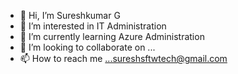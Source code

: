 - 👋 Hi, I’m Sureshkumar G
- 👀 I’m interested in IT Administration 
- 🌱 I’m currently learning Azure Administration
- 💞️ I’m looking to collaborate on ...
- 📫 How to reach me ...sureshsftwtech@gmail.com

<!---
sureshsftwtech/sureshsftwtech is a ✨ special ✨ repository because its `README.md` (this file) appears on your GitHub profile.
You can click the Preview link to take a look at your changes.
--->
